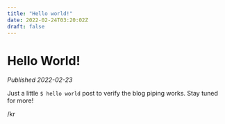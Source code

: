 ```yaml
---
title: "Hello world!"
date: 2022-02-24T03:20:02Z
draft: false
---
```

# Hello World!
_Published 2022-02-23_

Just a little `$ hello world` post to verify the blog piping works.
Stay tuned for more!

/kr